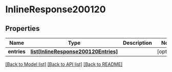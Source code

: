 # InlineResponse200120

## Properties
Name | Type | Description | Notes
------------ | ------------- | ------------- | -------------
**entries** | [**list[InlineResponse200120Entries]**](InlineResponse200120Entries.md) |  | [optional] 

[[Back to Model list]](../README.md#documentation-for-models) [[Back to API list]](../README.md#documentation-for-api-endpoints) [[Back to README]](../README.md)

